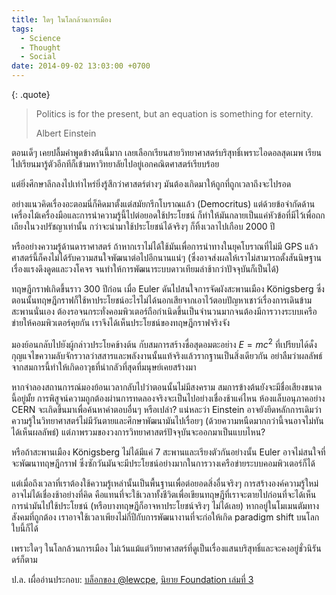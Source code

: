 ```yaml
---
title: ใดๆ ในโลกล้วนการเมือง
tags:
  - Science
  - Thought
  - Social
date: 2014-09-02 13:03:00 +0700
---
```


{: .quote}
> Politics is for the present, but an equation is something for eternity.
>
> Albert Einstein

ตอนเด็ๆ เคยปลื้มคำพูดข้างต้นนี้มาก เลยเลือกเรียนสายวิทยาศาสตร์บริสุทธิ์เพราะไอดอลสุดเมพ เรียนไปเรียนมารู้ตัวอีกทีก็เข้ามหาวิทยาลัยไปอยู่เอกคณิตศาสตร์เรียบร้อย

แต่ยิ่งศึกษาลึกลงไปเท่าไหร่ยิ่งรู้สึกว่าศาสตร์ต่างๆ มันต้องเกิดมาให้ถูกที่ถูกเวลาถึงจะไปรอด

อย่างแนวคิดเรื่องอะตอมนี่ก็คิดมาตั้งแต่สมัยกรีกโบราณแล้ว (Democritus) แต่ด้วยข้อจำกัดด้านเครื่องไม้เครื่องมือและการนำความรู้นี้ไปต่อยอดใช้ประโยชน์ ก็ทำให้มันกลายเป็นแค่หัวข้อที่มีไว้เพื่อถกเถียงในวงปรัชญาเท่านั้น กว่าจะนำมาใช้ประโยชน์ได้จริงๆ ก็ทิ้งเวลาไปเกือบ 2000 ปี

หรืออย่างความรู้ด้านดาราศาสตร์ ถ้าหากเราไม่ได้ใช้มันเพื่อการนำทางในยุคโบราณที่ไม่มี GPS แล้ว ศาสตร์นี้ก็คงไม่ได้รับความสนใจพัฒนาต่อไปอีกนานแน่ๆ (ซึ่งอาจส่งผลให้เราไม่สามารถตั้งสันนิษฐานเรื่องแรงดึงดูดและวงโคจร จนทำให้การพัฒนาระบบดาวเทียมล่าช้ากว่าปัจจุบันก็เป็นได้)

ทฤษฎีกราฟเกิดขึ้นราว 300 ปีก่อน เมื่อ Euler ดันไปสนใจการจัดผังสะพานเมือง Königsberg ซึ่งตอนนั้นทฤษฎีกราฟก็ใช้หาประโยชน์อะไรไม่ได้นอกเสียจากเอาไว้ตอบปัญหาเชาว์เรื่องการเดินข้ามสะพานนั่นเอง ต้องรอจนกระทั่งคอมพิวเตอร์ถือกำเนิดขึ้นเป็นจำนวนมากจนต้องมีการวางระบบเครือข่ายให้คอมพิวเตอร์คุยกัน เราจึงได้เห็นประโยชน์ของทฤษฎีกราฟจริงจัง

มองย้อนกลับไปยังผู้กล่าวประโยคข้างต้น กับสมการสร้างชื่อสุดอมตะอย่าง $E=mc^2$ ที่เปรียบได้ดั่งกุญแจไขความลับจักรวาลว่าสสารและพลังงานนั้นแท้จริงแล้วรากฐานเป็นสิ่งเดียวกัน อย่าลืมว่าผลลัพธ์จากสมการนี้ทำให้เกิดอาวุธที่น่ากลัวที่สุดที่มนุษย์เคยสร้างมา

หากจำลองสถานการณ์มองย้อนเวลากลับไปว่าตอนนั้นไม่มีสงคราม สมการข้างต้นยังจะมีชื่อเสียงขนาดนี้อยู่มั้ย การพิสูจน์ความถูกต้องผ่านการทดลองจริงจะเป็นไปอย่างเชื่องช้าแค่ไหน ห้องแล็บอนุภาคอย่าง CERN จะเกิดขึ้นมาเพื่อค้นหาคำตอบอื่นๆ หรือเปล่า? แน่หละว่า Einstein อาจยังยึดหลักการเดิมว่าความรู้ในวิทยาศาสตร์ไม่มีวันตายและศึกษาพัฒนามันไปเรื่อยๆ (ด้วยความหนืดมากกว่านี้จนอาจไม่ทันได้เห็นผลลัพธ์) แต่ภาพรวมของวงการวิทยาศาสตร์ปัจจุบันจะออกมาเป็นแบบไหน?

หรือถ้าสะพานเมือง Königsberg ไม่ได้มีแค่ 7 สะพานและเรียงตัวกันอย่างนั้น Euler อาจไม่สนใจที่จะพัฒนาทฤษฎีกราฟ ซึ่งซักวันมันจะมีประโยชน์อย่างมากในการวางเครือข่ายระบบคอมพิวเตอร์ก็ได้

แต่เมื่อถึงเวลาที่เราต้องใช้ความรู้เหล่านั้นเป็นพื้นฐานเพื่อต่อยอดสิ่งอื่นจริงๆ การสร้างองค์ความรู้ใหม่อาจไม่ได้เชื่องช้าอย่างที่คิด คือแทนที่จะใช้เวลาทั้งชีวิตเพื่อเขียนทฤษฎีที่เราจะตายไปก่อนที่จะได้เห็นการนำมันไปใช้ประโยชน์ (หรือบางทฤษฎีก็อาจหาประโยชน์จริงๆ ไม่ได้เลย) หากอยู่ในโมเมนตัมทางสังคมที่ถูกต้อง เราอาจใช้เวลาเพียงไม่กี่ปีกับการพัฒนางานที่จะก่อให้เกิด paradigm shift บนโลกใบนี้ก็ได้

เพราะใดๆ ในโลกล้วนการเมือง ไม่เว้นแม้แต่วิทยาศาสตร์ที่ดูเป็นเรื่องแสนบริสุทธิ์และจะคงอยู่ชั่วนิรันดร์ก็ตาม

ป.ล. เผื่ออ่านประกอบ: [บล็อกของ @lewcpe][lewcpe blog engineer], [นิยาย Foundation เล่มที่ 3][second foundation]


[lewcpe blog engineer]: //lewcpe.com/blog/archives/513/
[second foundation]: //en.wikipedia.org/wiki/Second_Foundation

